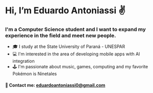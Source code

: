 # **Hi, I’m Eduardo Antoniassi ✌️**

### **I'm a Computer Science student and I want to expand my experience in the field and meet new people.**


- 🎓 I study at the State University of Paraná - UNESPAR
- 💻 I'm interested in the area of ​​developing mobile apps with AI integration
- 🕹️ I'm passionate about music, games, computing and my favorite Pokémon is Ninetales

#### 📧 Contact me: **eduardoantoniassi0@gmail.com**

<!---
EduardoAntoniassi/EduardoAntoniassi is a ✨ special ✨ repository because its `README.md` (this file) appears on your GitHub profile.
You can click the Preview link to take a look at your changes.
--->

